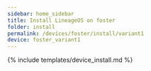 ```yaml
---
sidebar: home_sidebar
title: Install LineageOS on foster
folder: install
permalink: /devices/foster/install/variant1
device: foster_variant1
---
```

{% include templates/device_install.md %}
